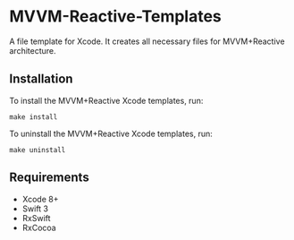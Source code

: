 # MVVM-Reactive-Templates
A file template for Xcode. It creates all necessary files for MVVM+Reactive architecture.

Installation
------------

To install the MVVM+Reactive Xcode templates, run:
```
make install
```
To uninstall the MVVM+Reactive Xcode templates, run:
```
make uninstall
```
Requirements
------------

* Xcode 8+
* Swift 3
* RxSwift
* RxCocoa
